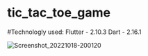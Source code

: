 # tic_tac_toe_game
#Technologly used:
    Flutter - 2.10.3
    Dart - 2.16.1

![Screenshot_20221018-200120](https://user-images.githubusercontent.com/90932124/196451930-86c09480-8018-4889-b12c-3b6c12b35d03.jpg)
